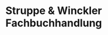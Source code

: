 ---
title: "Struppe & Winckler Fachbuchhandlung"
url: /bielefeld/struppe-und-winckler-fachbuchhandlung/
shop: Bücher
---